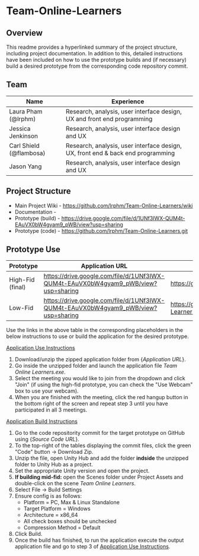 # Team-Online-Learners

## Overview
This readme provides a hyperlinked summary of the project structure, including project documentation. In addition to this, detailed instructions have been included on how to use the prototype builds and (if necessary) build a desired prototype from the corresponding code repository commit.    

## Team
Name | Experience
------------ | -------------
Laura Pham (@lrphm)| Research, analysis, user interface design, UX and front end programming
Jessica Jenkinson | Research, analysis, user interface design and UX
Carl Shield (@flambosa) | Research, analysis, user interface design, UX, front end & back end programming
Jason Yang | Research, analysis, user interface design and UX

## Project Structure
* Main Project Wiki - https://github.com/lrphm/Team-Online-Learners/wiki
* Documentation - 
* Prototype (build) - https://drive.google.com/file/d/1UNf3IWX-QUM4t-EAuVX0bW4gyam9_pWB/view?usp=sharing
* Prototype (code) - https://github.com/lrphm/Team-Online-Learners.git

## Prototype Use
Prototype | Application URL | Source Code URL
------------ | ------------- | -------------
High-Fid (final) | https://drive.google.com/file/d/1UNf3IWX-QUM4t-EAuVX0bW4gyam9_pWB/view?usp=sharing | https://github.com/lrphm/Team-Online-Learners.git  
Low-Fid | https://drive.google.com/file/d/1UNf3IWX-QUM4t-EAuVX0bW4gyam9_pWB/view?usp=sharing | https://github.com/lrphm/Team-Online-Learners/tree/3c8740fab2ffd97b6911932636073059749a0a54

Use the links in the above table in the corresponding placeholders in the below instructions to use or build the application for the desired prototype. 

<ins>Application Use Instructions</ins>
1. Download/unzip the zipped application folder from {*Application URL*}.
2. Go inside the unzipped folder and launch the application file *Team Online Learners.exe*.
3. Select the meeting you would like to join from the dropdown and click "Join" (if using the high-fid prototype, you can check the "Use Webcam" box to use your webcam).
4. When you are finished with the meeting, click the red hangup button in the bottom right of the screen and repeat step 3 until you have participated in all 3 meetings.

<ins>Application Build Instructions</ins>
1. Go to the code repositority commit for the target prototype on GitHub using {*Source Code URL*}.
2. To the top-right of the tables displaying the commit files, click the green "Code" button -> Download Zip.
3. Unzip the file, open Unity Hub and add the folder **indside** the unzipped folder to Unity Hub as a project.
4. Set the appropriate Unity version and open the project.
5. **If building mid-fid:** open the Scenes folder under Project Assets and double-click on the scene *Team Online Learners*. 
6. Select File -> Build Settings
7. Ensure config is as follows:
   * Platform = PC, Max & Linux Standalone
   * Target Platform = Windows
   * Architecture = x86_64
   * All check boxes should be unchecked
   * Compression Method = Default
8. Click Build.
9. Once the build has finished, to run the application execute the output application file and go to step 3 of <ins>Application Use Instructions</ins>. 
